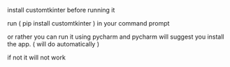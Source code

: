 install customtkinter before running it

run ( pip install customtkinter ) in your command prompt

or rather you can run it using pycharm and pycharm will suggest you install the app. ( will do automatically )


if not it will not work